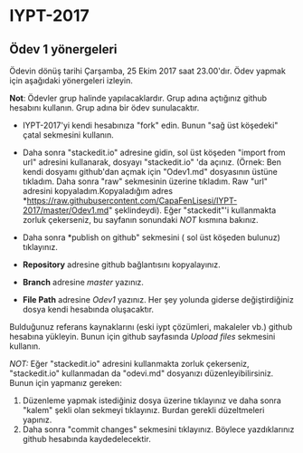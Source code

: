 # IYPT-2017
## Ödev 1 yönergeleri
Ödevin dönüş tarihi Çarşamba,  25 Ekim 2017 saat 23.00'dır. Ödev yapmak için aşağıdaki yönergeleri izleyin. 

**Not**: Ödevler grup halinde yapılacaklardır. Grup adına açtığınız github hesabını kullanın.  Grup adına bir ödev sunulacaktır. 

* IYPT-2017'yi kendi hesabınıza "fork" edin. Bunun "sağ üst köşedeki" çatal sekmesini kullanın. 
*  Daha sonra "stackedit.io" adresine gidin,  sol üst köşeden "import from url" adresini kullanarak, dosyayı  "stackedit.io" 'da açınız. (Örnek: Ben kendi dosyamı github'dan açmak için "Odev1.md" dosyasının üstüne tıkladım. Daha sonra "raw" sekmesinin üzerine tıkladım. Raw "url" adresini kopyaladım.Kopyaladığım adres *https://raw.githubusercontent.com/CapaFenLisesi/IYPT-2017/master/Odev1.md" şeklindeydi). Eğer "stackedit"'i kullanmakta zorluk çekerseniz, bu sayfanın sonundaki *NOT* kısmına bakınız. 

* Daha sonra *publish on github" sekmesini ( sol üst köşeden bulunuz) tıklayınız. 
* **Repository** adresine github bağlantısını kopyalayınız. 
* **Branch** adresine *master* yazınız.
* **File Path** adresine *Odev1* yazınız. 
Her şey yolunda giderse değiştirdiğiniz dosya kendi hesabında oluşacaktır. 

Bulduğunuz referans kaynaklarını (eski iypt çözümleri, makaleler vb.) github hesabına yükleyin. Bunun için github sayfasında *Upload files* sekmesini kullanın. 

*NOT:*
Eğer "stackedit.io" adresini kullanmakta zorluk çekerseniz, "stackedit.io" kullanmadan da "odevi.md" dosyanızı düzenleyibilirsiniz. Bunun için yapmanız gereken:
1. Düzenleme yapmak istediğiniz dosya üzerine tıklayınız ve daha sonra "kalem" şekli olan sekmeyi tıklayınız. Burdan gerekli düzeltmeleri yapınız.
2. Daha sonra "commit changes" sekmesini tıklayınız. Böylece yazdıklarınız github hesabında kaydedelecektir. 





